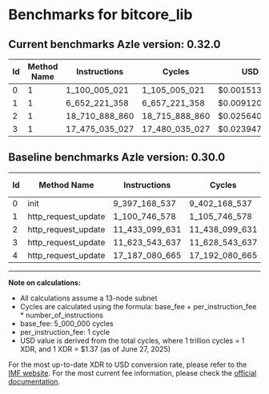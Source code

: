# Benchmarks for bitcore_lib

## Current benchmarks Azle version: 0.32.0
| Id | Method Name | Instructions | Cycles | USD | USD/Million Calls | Change |
|-----------|-------------|------------|--------|-----|--------------|-------|
| 0 | 1 | 1_100_005_021 | 1_105_005_021 | $0.0015138569 | $1_513.85 | <font color="green">-8_297_163_516</font> |
| 1 | 1 | 6_652_221_358 | 6_657_221_358 | $0.0091203933 | $9_120.39 | <font color="red">+5_551_474_780</font> |
| 2 | 1 | 18_710_888_860 | 18_715_888_860 | $0.0256407677 | $25_640.76 | <font color="red">+7_277_789_229</font> |
| 3 | 1 | 17_475_035_027 | 17_480_035_027 | $0.0239476480 | $23_947.64 | <font color="red">+5_851_491_390</font> |

## Baseline benchmarks Azle version: 0.30.0
| Id | Method Name | Instructions | Cycles | USD | USD/Million Calls |
|-----------|-------------|------------|--------|-----|--------------|
| 0 | init | 9_397_168_537 | 9_402_168_537 | $0.0128809709 | $12_880.97 |
| 1 | http_request_update | 1_100_746_578 | 1_105_746_578 | $0.0015148728 | $1_514.87 |
| 2 | http_request_update | 11_433_099_631 | 11_438_099_631 | $0.0156701965 | $15_670.19 |
| 3 | http_request_update | 11_623_543_637 | 11_628_543_637 | $0.0159311048 | $15_931.10 |
| 4 | http_request_update | 17_187_080_665 | 17_192_080_665 | $0.0235531505 | $23_553.15 |



---

**Note on calculations:**
- All calculations assume a 13-node subnet
- Cycles are calculated using the formula: base_fee + per_instruction_fee \* number_of_instructions
- base_fee: 5_000_000 cycles
- per_instruction_fee: 1 cycle
- USD value is derived from the total cycles, where 1 trillion cycles = 1 XDR, and 1 XDR = $1.37 (as of June 27, 2025)

For the most up-to-date XDR to USD conversion rate, please refer to the [IMF website](https://www.imf.org/external/np/fin/data/rms_sdrv.aspx).
For the most current fee information, please check the [official documentation](https://internetcomputer.org/docs/references/cycles-cost-formulas).